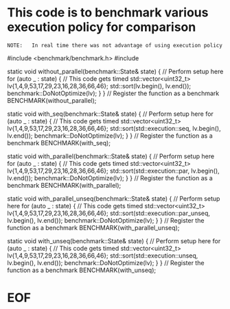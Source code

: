 
# This code is to benchmark various execution policy for comparison

	NOTE:	In real time there was not advantage of using execution policy


#include <benchmark/benchmark.h>
#include <execution>

static void without_parallel(benchmark::State& state) {
        // Perform setup here
        for (auto _ : state) {
                // This code gets timed
                std::vector<uint32_t> lv{1,4,9,53,17,29,23,16,28,36,66,46};
                std::sort(lv.begin(), lv.end());
                benchmark::DoNotOptimize(lv);
        }
}
// Register the function as a benchmark
BENCHMARK(without_parallel);

static void with_seq(benchmark::State& state) {
        // Perform setup here
        for (auto _ : state) {
                // This code gets timed
                std::vector<uint32_t> lv{1,4,9,53,17,29,23,16,28,36,66,46};
                std::sort(std::execution::seq, lv.begin(), lv.end());
                benchmark::DoNotOptimize(lv);
        }
}
// Register the function as a benchmark
BENCHMARK(with_seq);

static void with_parallel(benchmark::State& state) {
        // Perform setup here
        for (auto _ : state) {
                // This code gets timed
                std::vector<uint32_t> lv{1,4,9,53,17,29,23,16,28,36,66,46};
                std::sort(std::execution::par, lv.begin(), lv.end());
                benchmark::DoNotOptimize(lv);
        }
}
// Register the function as a benchmark
BENCHMARK(with_parallel);

static void with_parallel_unseq(benchmark::State& state) {
        // Perform setup here
        for (auto _ : state) {
                // This code gets timed
                std::vector<uint32_t> lv{1,4,9,53,17,29,23,16,28,36,66,46};
                std::sort(std::execution::par_unseq, lv.begin(), lv.end());
                benchmark::DoNotOptimize(lv);
        }
}
// Register the function as a benchmark
BENCHMARK(with_parallel_unseq);

static void with_unseq(benchmark::State& state) {
        // Perform setup here
        for (auto _ : state) {
                // This code gets timed
                std::vector<uint32_t> lv{1,4,9,53,17,29,23,16,28,36,66,46};
                std::sort(std::execution::unseq, lv.begin(), lv.end());
                benchmark::DoNotOptimize(lv);
        }
}
// Register the function as a benchmark
BENCHMARK(with_unseq);



# EOF
